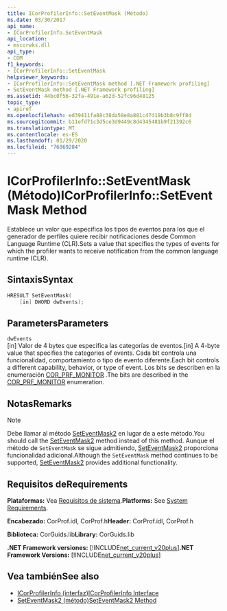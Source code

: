 ```yaml
---
title: ICorProfilerInfo::SetEventMask (Método)
ms.date: 03/30/2017
api_name:
- ICorProfilerInfo.SetEventMask
api_location:
- mscorwks.dll
api_type:
- COM
f1_keywords:
- ICorProfilerInfo::SetEventMask
helpviewer_keywords:
- ICorProfilerInfo::SetEventMask method [.NET Framework profiling]
- SetEventMask method [.NET Framework profiling]
ms.assetid: 44bc0f56-32fa-491e-a62d-52fc96d48125
topic_type:
- apiref
ms.openlocfilehash: ed39411fa88c38da58e8a881c47d19b3b8c9ff8d
ms.sourcegitcommit: b11efd71c3d5ce3d9449c8d4345481b9f21392c6
ms.translationtype: MT
ms.contentlocale: es-ES
ms.lasthandoff: 01/29/2020
ms.locfileid: "76869284"
---
```

# <a name="icorprofilerinfoseteventmask-method"></a><span data-ttu-id="ba552-102">ICorProfilerInfo::SetEventMask (Método)</span><span class="sxs-lookup"><span data-stu-id="ba552-102">ICorProfilerInfo::SetEventMask Method</span></span>
<span data-ttu-id="ba552-103">Establece un valor que especifica los tipos de eventos para los que el generador de perfiles quiere recibir notificaciones desde Common Language Runtime (CLR).</span><span class="sxs-lookup"><span data-stu-id="ba552-103">Sets a value that specifies the types of events for which the profiler wants to receive notification from the common language runtime (CLR).</span></span>  
  
## <a name="syntax"></a><span data-ttu-id="ba552-104">Sintaxis</span><span class="sxs-lookup"><span data-stu-id="ba552-104">Syntax</span></span>  
  
```cpp  
HRESULT SetEventMask(  
    [in] DWORD dwEvents);  
```  
  
## <a name="parameters"></a><span data-ttu-id="ba552-105">Parameters</span><span class="sxs-lookup"><span data-stu-id="ba552-105">Parameters</span></span>  
 `dwEvents`  
 <span data-ttu-id="ba552-106">[in] Valor de 4 bytes que especifica las categorías de eventos.</span><span class="sxs-lookup"><span data-stu-id="ba552-106">[in] A 4-byte value that specifies the categories of events.</span></span> <span data-ttu-id="ba552-107">Cada bit controla una funcionalidad, comportamiento o tipo de evento diferente.</span><span class="sxs-lookup"><span data-stu-id="ba552-107">Each bit controls a different capability, behavior, or type of event.</span></span> <span data-ttu-id="ba552-108">Los bits se describen en la enumeración [COR_PRF_MONITOR](cor-prf-monitor-enumeration.md) .</span><span class="sxs-lookup"><span data-stu-id="ba552-108">The bits are described in the [COR_PRF_MONITOR](cor-prf-monitor-enumeration.md) enumeration.</span></span>  
  
## <a name="remarks"></a><span data-ttu-id="ba552-109">Notas</span><span class="sxs-lookup"><span data-stu-id="ba552-109">Remarks</span></span>  
  
> [!NOTE]
> <span data-ttu-id="ba552-110">Debe llamar al método [SetEventMask2](icorprofilerinfo5-seteventmask2-method.md) en lugar de a este método.</span><span class="sxs-lookup"><span data-stu-id="ba552-110">You should call the [SetEventMask2](icorprofilerinfo5-seteventmask2-method.md) method instead of this method.</span></span> <span data-ttu-id="ba552-111">Aunque el método de `SetEventMask` se sigue admitiendo, [SetEventMask2](icorprofilerinfo5-seteventmask2-method.md) proporciona funcionalidad adicional.</span><span class="sxs-lookup"><span data-stu-id="ba552-111">Although the `SetEventMask` method continues to be supported, [SetEventMask2](icorprofilerinfo5-seteventmask2-method.md) provides additional functionality.</span></span>  
  
## <a name="requirements"></a><span data-ttu-id="ba552-112">Requisitos de</span><span class="sxs-lookup"><span data-stu-id="ba552-112">Requirements</span></span>  
 <span data-ttu-id="ba552-113">**Plataformas:** Vea [Requisitos de sistema](../../../../docs/framework/get-started/system-requirements.md).</span><span class="sxs-lookup"><span data-stu-id="ba552-113">**Platforms:** See [System Requirements](../../../../docs/framework/get-started/system-requirements.md).</span></span>  
  
 <span data-ttu-id="ba552-114">**Encabezado:** CorProf.idl, CorProf.h</span><span class="sxs-lookup"><span data-stu-id="ba552-114">**Header:** CorProf.idl, CorProf.h</span></span>  
  
 <span data-ttu-id="ba552-115">**Biblioteca:** CorGuids.lib</span><span class="sxs-lookup"><span data-stu-id="ba552-115">**Library:** CorGuids.lib</span></span>  
  
 <span data-ttu-id="ba552-116">**.NET Framework versiones:** [!INCLUDE[net_current_v20plus](../../../../includes/net-current-v20plus-md.md)]</span><span class="sxs-lookup"><span data-stu-id="ba552-116">**.NET Framework Versions:** [!INCLUDE[net_current_v20plus](../../../../includes/net-current-v20plus-md.md)]</span></span>  
  
## <a name="see-also"></a><span data-ttu-id="ba552-117">Vea también</span><span class="sxs-lookup"><span data-stu-id="ba552-117">See also</span></span>

- [<span data-ttu-id="ba552-118">ICorProfilerInfo (interfaz)</span><span class="sxs-lookup"><span data-stu-id="ba552-118">ICorProfilerInfo Interface</span></span>](icorprofilerinfo-interface.md)
- [<span data-ttu-id="ba552-119">SetEventMask2 (método)</span><span class="sxs-lookup"><span data-stu-id="ba552-119">SetEventMask2 Method</span></span>](icorprofilerinfo5-seteventmask2-method.md)
